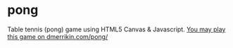 # pong
Table tennis (pong) game using HTML5 Canvas &amp; Javascript.
[You may play this game on dmerrikin.com/pong/](http://www.dmerrikin.com/pong/)
